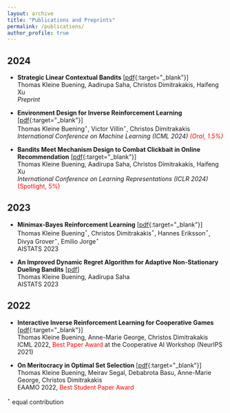 ```yaml
---
layout: archive
title: "Publications and Preprints"
permalink: /publications/
author_profile: true
---
```




## 2024 


* **Strategic Linear Contextual Bandits** [[pdf](https://arxiv.org/pdf/2406.00551){:target="_blank"}] <br />
Thomas Kleine Buening, Aadirupa Saha, Christos Dimitrakakis, Haifeng Xu <br />
*Preprint*


* **Environment Design for Inverse Reinforcement Learning** [[pdf](https://arxiv.org/pdf/2210.14972v3){:target="_blank"}] <br /> 
Thomas Kleine Buening$^\star$, Victor Villin$^\star$, Christos Dimitrakakis <br /> 
*International Conference on Machine Learning (ICML 2024) <span style="color:red">(Oral, 1.5%)</span>*

* **Bandits Meet Mechanism Design to Combat Clickbait in Online Recommendation** [[pdf](https://arxiv.org/pdf/2311.15647.pdf){:target="_blank"}] <br />
Thomas Kleine Buening, Aadirupa Saha, Christos Dimitrakakis, Haifeng Xu <br />
*International Conference on Learning Representations (ICLR 2024)* <span style="color:red">(Spotlight, 5%)</span> 


## 2023 

* **Minimax-Bayes Reinforcement Learning** [[pdf](https://arxiv.org/pdf/2302.10831.pdf){:target="_blank"}] <br /> 
Thomas Kleine Buening$^\star$, Christos Dimitrakakis$^\star$, Hannes Eriksson$^\star$, Divya Grover$^\star$, Emilio Jorge$^\star$ <br /> 
AISTATS 2023

* **An Improved Dynamic Regret Algorithm for Adaptive Non-Stationary Dueling Bandits** [[pdf](https://arxiv.org/pdf/2210.14322.pdf)] <br /> 
Thomas Kleine Buening, Aadirupa Saha <br />
AISTATS 2023


## 2022


* **Interactive Inverse Reinforcement Learning for Cooperative Games** [[pdf](https://proceedings.mlr.press/v162/buning22a/buning22a.pdf){:target="_blank"}] <br /> 
Thomas Kleine Buening, Anne-Marie George, Christos Dimitrakakis <br /> 
ICML 2022, <span style="color:red">Best Paper Award</span> at the Cooperative AI Workshop (NeurIPS 2021) 


* **On Meritocracy in Optimal Set Selection** [[pdf](https://arxiv.org/pdf/2102.11932.pdf){:target="_blank"}] <br /> 
 Thomas Kleine Buening, Meirav Segal, Debabrota Basu, Anne-Marie George, Christos Dimitrakakis <br /> 
EAAMO 2022,  <span style="color:red">Best Student Paper Award</span>




$^\star$ equal contribution 